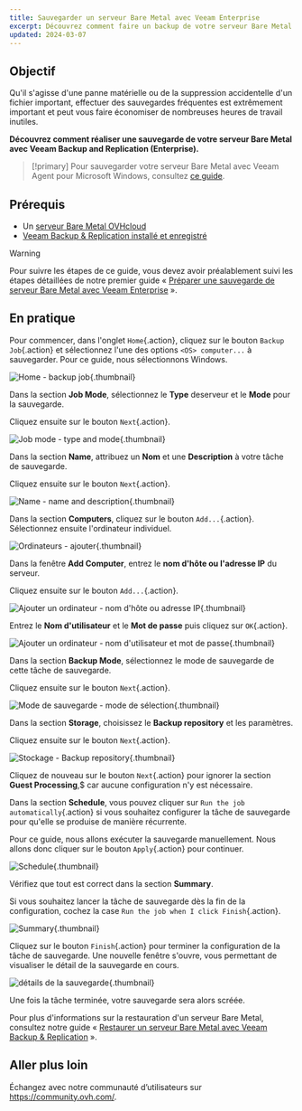 ```yaml
---
title: Sauvegarder un serveur Bare Metal avec Veeam Enterprise
excerpt: Découvrez comment faire un backup de votre serveur Bare Metal avec Veeam Backup and Replication (Enterprise)
updated: 2024-03-07
---
```


## Objectif

Qu'il s'agisse d'une panne matérielle ou de la suppression accidentelle d'un fichier important, effectuer des sauvegardes fréquentes est extrêmement important et peut vous faire économiser de nombreuses heures de travail inutiles.

**Découvrez comment réaliser une sauvegarde de votre serveur Bare Metal avec Veeam Backup and Replication (Enterprise).**

> [!primary]
> Pour sauvegarder votre serveur Bare Metal avec Veeam Agent pour Microsoft Windows, consultez [ce guide](/pages/bare_metal_cloud/dedicated_servers/veeam-enterprise-server-backup-windows-agent).

## Prérequis

- Un [serveur Bare Metal OVHcloud](https://www.ovhcloud.com/fr-ca/bare-metal/)
- [Veeam Backup & Replication installé et enregistré](/pages/storage_and_backup/backup_and_aster_recovery_solutions/veeam/veeam_veeam_backup_replication)

> [!warning]
> Pour suivre les étapes de ce guide, vous devez avoir préalablement suivi les étapes détaillées de notre premier guide  « [Préparer une sauvegarde de serveur Bare Metal avec Veeam Enterprise](/pages/bare_metal_cloud/dedicated_servers/veeam-enterprise-server-backup-preparation) ».

## En pratique

Pour commencer, dans l'onglet `Home`{.action}, cliquez sur le bouton `Backup Job`{.action} et sélectionnez l'une des options `<OS> computer...` à sauvegarder. Pour ce guide, nous sélectionnons Windows.

![Home - backup job](images/backup01.png){.thumbnail}

Dans la section **Job Mode**, sélectionnez le **Type** deserveur et le **Mode** pour la sauvegarde.

Cliquez ensuite sur le bouton `Next`{.action}.

![Job mode - type and mode](images/backup02.png){.thumbnail}

Dans la section **Name**, attribuez un **Nom** et une **Description** à votre tâche de sauvegarde.

Cliquez ensuite sur le bouton `Next`{.action}.

![Name - name and description](images/backup03.png){.thumbnail}

Dans la section **Computers**, cliquez sur le bouton `Add...`{.action}. Sélectionnez ensuite l'ordinateur individuel.

![Ordinateurs - ajouter](images/backup04.png){.thumbnail}

Dans la fenêtre **Add Computer**, entrez le **nom d'hôte ou l'adresse IP** du serveur.

Cliquez ensuite sur le bouton `Add...`{.action}.

![Ajouter un ordinateur - nom d'hôte ou adresse IP](images/backup05.png){.thumbnail}

Entrez le **Nom d'utilisateur** et le **Mot de passe** puis cliquez sur `OK`{.action}.

![Ajouter un ordinateur - nom d'utilisateur et mot de passe](images/backup06.png){.thumbnail}

Dans la section **Backup Mode**, sélectionnez le mode de sauvegarde de cette tâche de sauvegarde.

Cliquez ensuite sur le bouton `Next`{.action}.

![Mode de sauvegarde - mode de sélection](images/backup07.png){.thumbnail}

Dans la section **Storage**, choisissez le **Backup repository** et les paramètres.

Cliquez ensuite sur le bouton `Next`{.action}.

![Stockage - Backup repository](images/backup08.png){.thumbnail}

Cliquez de nouveau sur le bouton `Next`{.action} pour ignorer la section **Guest Processing**,$ car aucune configuration n'y est nécessaire.

Dans la section **Schedule**, vous pouvez cliquer sur `Run the job automatically`{.action} si vous souhaitez configurer la tâche de sauvegarde pour qu'elle se produise de manière récurrente.

Pour ce guide, nous allons exécuter la sauvegarde manuellement. Nous allons donc cliquer sur le bouton `Apply`{.action} pour continuer.

![Schedule](images/backup09.png){.thumbnail}

Vérifiez que tout est correct dans la section **Summary**.

Si vous souhaitez lancer la tâche de sauvegarde dès la fin de la configuration, cochez la case `Run the job when I click Finish`{.action}.

![Summary](images/backup10.png){.thumbnail}

Cliquez sur le bouton `Finish`{.action} pour terminer la configuration de la tâche de sauvegarde. Une nouvelle fenêtre s'ouvre, vous permettant de visualiser le détail de la sauvegarde en cours.

![détails de la sauvegarde](images/backup11.png){.thumbnail}

Une fois la tâche terminée, votre sauvegarde sera alors scréée.

Pour plus d'informations sur la restauration d'un serveur Bare Metal, consultez notre guide « [Restaurer un serveur Bare Metal avec Veeam Backup & Replication](/pages/bare_metal_cloud/dedicated_servers/veeam-enterprise-server-restore) ».

## Aller plus loin

Échangez avec notre communauté d’utilisateurs sur <https://community.ovh.com/>.
